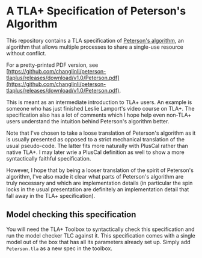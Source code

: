 # A TLA+ Specification of Peterson's Algorithm

This repository contains a TLA specification of [Peterson's
algorithm](https://en.wikipedia.org/wiki/Peterson%27s_algorithm), an algorithm
that allows multiple processes to share a single-use resource without conflict.

For a pretty-printed PDF version, see 
[https://github.com/changlinli/peterson-tlaplus/releases/download/v1.0/Peterson.pdf](https://github.com/changlinli/peterson-tlaplus/releases/download/v1.0/Peterson.pdf).

This is meant as an intermediate introduction to TLA+ users. An example is
someone who has just finished Leslie Lamport's video course on TLA+. The
specification also has a lot of comments which I hope help even non-TLA+ users
understand the intuition behind Peterson's algorithm better.

Note that I've chosen to take a loose translation of Peterson's algorithm as it
is usually presented as opposed to a strict mechanical translation of the usual
pseudo-code. The latter fits more naturally with PlusCal rather than native
TLA+. I may later wrie a PlusCal definition as well to show a more syntactically
faithful specification.

However, I hope that by being a looser translation of the spirit of Peterson's
algorithm, I've also made it clear what parts of Peterson's algorithm are truly
necessary and which are implementation details (in particular the spin locks in
the usual presentation are definitely an implementation detail that fall away in
the TLA+ specification).

## Model checking this specification

You will need the TLA+ Toolbox to syntactically check this specification and run
the model checker TLC against it. This specification comes with a single model
out of the box that has all its parameters already set up. Simply add
`Peterson.tla` as a new spec in the toolbox.
